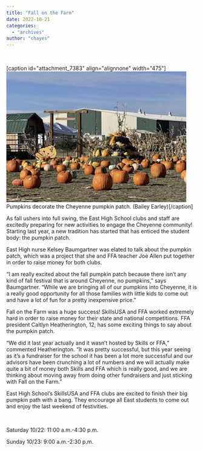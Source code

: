 ```yaml
---
title: "Fall on the Farm"
date: 2022-10-21
categories: 
  - "archives"
author: "chayes"
---
```


 

\[caption id="attachment\_7383" align="alignnone" width="475"\]![](images/6E2EEFF7-9F98-4678-924F-EEA2CF4C6247-475x344.jpeg) Pumpkins decorate the Cheyenne pumpkin patch. (Bailey Earley)\[/caption\]

As fall ushers into full swing, the East High School clubs and staff are excitedly preparing for new activities to engage the Cheyenne community! Starting last year, a new tradition has started that has enticed the student body: the pumpkin patch.

East High nurse Kelsey Baumgartner was elated to talk about the pumpkin patch, which was a project that she and FFA teacher Joe Allen put together in order to raise money for both clubs.  

“I am really excited about the fall pumpkin patch because there isn’t any kind of fall festival that is around Cheyenne, no pumpkins,” says Baumgartner. “While we are bringing all of our pumpkins into Cheyenne, it is a really good opportunity for all those families with little kids to come out and have a lot of fun for a pretty inexpensive price.” 

Fall on the Farm was a huge success! SkillsUSA and FFA worked extremely hard in order to raise money for their state and national competitions. FFA president Caitlyn Heatherington, 12, has some exciting things to say about the pumpkin patch.  

“We did it last year actually and it wasn’t hosted by Skills or FFA,” commented Heatherington. “It was pretty successful, but this year seeing as it’s a fundraiser for the school it has been a lot more successful and our advisors have been crunching a lot of numbers and we will actually make quite a bit of money both Skills and FFA which is really good, and we are thinking about moving away from doing other fundraisers and just sticking with Fall on the Farm.” 

East High School’s SkillsUSA and FFA clubs are excited to finish their big pumpkin path with a bang. They encourage all East students to come out and enjoy the last weekend of festivities. 

 

Saturday 10/22: 11:00 a.m.-4:30 p.m. 

Sunday 10/23: 9:00 a.m.-2:30 p.m.
